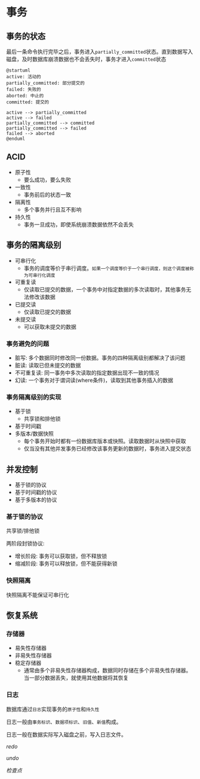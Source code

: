 # 事务

## 事务的状态
最后一条命令执行完毕之后，事务进入`partially_committed`状态。直到数据写入磁盘，及时数据库崩溃数据也不会丢失时，事务才进入`committed`状态

```puml
@startuml
active: 活动的
partially_committed: 部分提交的
failed: 失败的
aborted: 中止的
committed: 提交的

active --> partially_committed
active --> failed
partially_committed --> committed
partially_committed --> failed
failed --> aborted
@enduml
```

## ACID
- 原子性
  - 要么成功，要么失败
- 一致性
  - 事务前后的状态一致
- 隔离性
  - 多个事务并行且互不影响
- 持久性
  - 事务一旦成功，即使系统崩溃数据依然不会丢失

## 事务的隔离级别
- 可串行化
  - 事务的调度等价于串行调度。`如果一个调度等价于一个串行调度，则这个调度被称为可串行化调度`
- 可重复读
  - 仅读取已提交的数据，一个事务中对指定数据的多次读取时，其他事务无法修改该数据
- 已提交读
  - 仅读取已提交的数据
- 未提交读
  - 可以获取未提交的数据

### 事务避免的问题
- 脏写: 多个数据同时修改同一份数据。事务的四种隔离级别都解决了该问题
- 脏读: 读取已但未提交的数据
- 不可重复读: 同一事务中多次读取的指定数据出现不一致的情况
- 幻读: 一个事务对于谓词读(where条件)，读取到其他事务插入的数据

### 事务隔离级别的实现
- 基于锁
  - 共享锁和排他锁
- 基于时间戳
- 多版本/数据快照
  - 每个事务开始时都有一份数据库版本或快照。读取数据时从快照中获取
  - 仅当没有其他并发事务已经修改该事务更新的数据时，事务进入提交状态

## 并发控制

- 基于锁的协议
- 基于时间戳的协议
- 基于多版本的协议

### 基于锁的协议

共享锁/排他锁

两阶段封锁协议:
- 增长阶段: 事务可以获取锁，但不释放锁
- 缩减阶段: 事务可以释放锁，但不能获得新锁

### 快照隔离

快照隔离不能保证可串行化

## 恢复系统

### 存储器
- 易失性存储器
- 非易失性存储器
- 稳定存储器
  - 通常由多个非易失性存储器构成，数据同时存储在多个非易失性存储器。当一部分数据丢失，就使用其他数据将其恢复

### 日志

数据库通过`日志`实现事务的`原子性`和`持久性`

日志一般由`事务标识`、`数据项标识`、`旧值`、`新值`构成。

日志一般在数据实际写入磁盘之前，写入日志文件。

*redo*

*undo*

*检查点*
